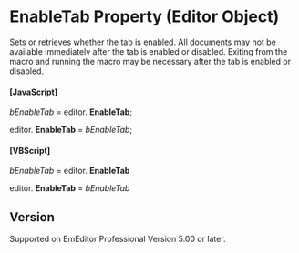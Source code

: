 # EnableTab Property (Editor Object)

Sets or retrieves whether the tab is enabled. All documents may not be available immediately after the tab is enabled or disabled. Exiting from the macro and running the macro may be necessary
after the tab is enabled or disabled.

#### \[JavaScript\]

_bEnableTab_ = editor. **EnableTab**;

editor. **EnableTab** = _bEnableTab_;

#### \[VBScript\]

_bEnableTab_ = editor. **EnableTab**

editor. **EnableTab** = _bEnableTab_

## Version

Supported on EmEditor Professional Version 5.00 or later.